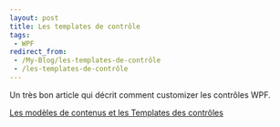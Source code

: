 ```yaml
---
layout: post
title: Les templates de contrôle
tags:
 - WPF
redirect_from:
 - /My-Blog/les-templates-de-contrôle
 - /les-templates-de-contrôle
---
```


Un très bon article qui décrit comment customizer les contrôles WPF.

[Les modèles de contenus et les Templates des contrôles](http://blogs.developpeur.org/raptorxp/pages/WPF-_3A00_-Les-mod_26002300_232_3B00_les-de-contenus-et-les-Templates-des-contr_26002300_244_3B00_les.aspx)
